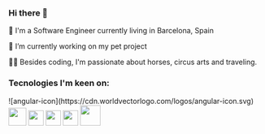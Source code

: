 ### Hi there 👋

🏮 I'm a Software Engineer currently living in Barcelona, Spain

🔭 I’m currently working on my pet project

🤸‍♀️ Besides coding, I'm passionate about horses, circus arts and traveling.

### Tecnologies I'm keen on:
  <div display="flex">
    ![angular-icon](https://cdn.worldvectorlogo.com/logos/angular-icon.svg)
<!--     <img width="30px" src="https://cdn.worldvectorlogo.com/logos/angular-icon.svg"/> -->
    <img width="35px" src="https://upload.wikimedia.org/wikipedia/commons/thumb/4/4c/Typescript_logo_2020.svg/1024px-Typescript_logo_2020.svg.png" />
    <img width="30px" src="https://www.pinpng.com/pngs/m/208-2082662_logo-nestjs-nest-js-hd-png-download.png" />
    <img width="30px" src="https://upload.wikimedia.org/wikipedia/commons/1/17/GraphQL_Logo.svg" />
    <img width="30px" src="https://upload.wikimedia.org/wikipedia/commons/a/a7/React-icon.svg" />
    <img width="40px" src="https://e7.pngegg.com/pngimages/722/830/png-clipart-node-js-javascript-asynchronous-i-o-chrome-v8-event-driven-programming-others-miscellaneous-angle.png" />
  <div>



<!--
**thaistcosta/thaistcosta** is a ✨ _special_ ✨ repository because its `README.md` (this file) appears on your GitHub profile.

Here are some ideas to get you started:

- 🔭 I’m currently working on ...
- 🌱 I’m currently learning ...
- 👯 I’m looking to collaborate on ...
- 🤔 I’m looking for help with ...
- 💬 Ask me about ...
- 📫 How to reach me: ...
- 😄 Pronouns: ...
- ⚡ Fun fact: ...
-->
